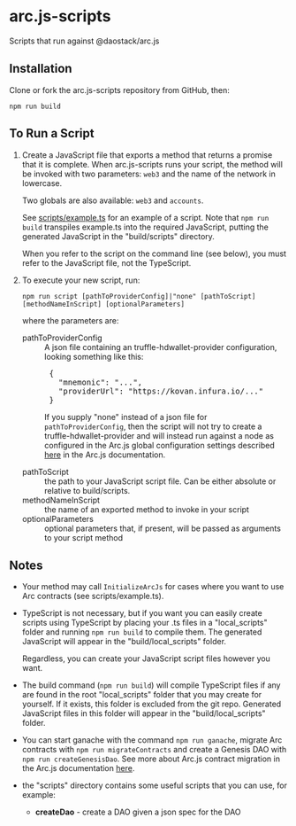# arc.js-scripts
Scripts that run against @daostack/arc.js

## Installation

Clone or fork the arc.js-scripts repository from GitHub, then:

```
npm run build
```

## To Run a Script

1. Create a JavaScript file that exports a method that returns a promise that it is complete.
 When arc.js-scripts runs your script, the method will be invoked with two parameters: `web3` and the name of the network in lowercase.
 
    Two globals are also available: `web3` and `accounts`.
 
    See [scripts/example.ts](https://github.com/dkent600/arc.js-scripts/blob/master/scripts/example.ts) for an example of a script. Note that `npm run build` transpiles example.ts into the required JavaScript, putting the generated JavaScript in the "build/scripts" directory.
    
    When you refer to the script on the command line (see below), you must refer to the JavaScript file, not the TypeScript.

2. To execute your new script, run:

    `npm run script [pathToProviderConfig]|"none" [pathToScript] [methodNameInScript] [optionalParameters]`

    where the parameters are:

    <dl>
    <dt>pathToProviderConfig</dt>
    <dd>A json file containing an truffle-hdwallet-provider configuration, looking something like this:
      <pre>
    {
      "mnemonic": "...",
      "providerUrl": "https://kovan.infura.io/..."
    }</pre>
    
    If you supply "none" instead of a json file for `pathToProviderConfig`, then the script will not try to create a truffle-hdwallet-provider and will instead run against a node as configured in the Arc.js global configuration settings described [here](https://daostack.github.io/arc.js/Home/#use-default-network-settings) in the Arc.js documentation.
    
      </dd>
    <dt>pathToScript</dt><dd>the path to your JavaScript script file.  Can be either absolute or relative to build/scripts.</dd>
    
    <dt>methodNameInScript</dt><dd>the name of an exported method to invoke in your script</dd>
    <dt>optionalParameters</dt><dd>optional parameters that, if present, will be passed as arguments to your script method</dd>
    </dl>

## Notes

* Your method may call `InitializeArcJs` for cases where you want to use Arc contracts (see scripts/example.ts).

* TypeScript is not necessary, but if you want you can easily create scripts using TypeScript by placing your .ts files in a "local_scripts" folder and running `npm run build` to compile them.  The generated JavaScript will appear in the "build/local_scripts" folder.

    Regardless, you can create your JavaScript script files however you want.

* The build command (`npm run build`) will compile TypeScript files if any are found in the root "local_scripts" folder that you may create for yourself.  If it exists, this folder is excluded from the git repo.  Generated JavaScript files in this folder will appear in the "build/local_scripts" folder.

* You can start ganache with the command `npm run ganache`, migrate Arc contracts with `npm run migrateContracts` and create a Genesis DAO with `npm run createGenesisDao`.  See more about Arc.js contract migration in the Arc.js documentation [here](https://daostack.github.io/arc.js/Migration/).

* the "scripts" directory contains some useful scripts that you can use, for example:

    - **createDao** - create a DAO given a json spec for the DAO
